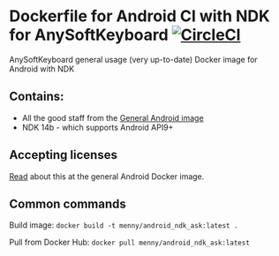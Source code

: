 # Dockerfile for Android CI with NDK for AnySoftKeyboard [![CircleCI](https://circleci.com/gh/menny/docker_android/tree/master.svg?style=svg)](https://circleci.com/gh/menny/docker_android/tree/master)
AnySoftKeyboard general usage (very up-to-date) Docker image for Android with NDK 

## Contains:

* All the good staff from the [General Android image](https://github.com/menny/docker_android/blob/master/README.md)
* NDK 14b - which supports Android API9+

## Accepting licenses
[Read](https://github.com/menny/docker_android/blob/master/README.md#accepting-licenses) about this at the general Android Docker image.

## Common commands
Build image: `docker build -t menny/android_ndk_ask:latest .`

Pull from Docker Hub: `docker pull menny/android_ndk_ask:latest`
